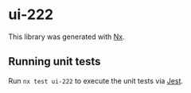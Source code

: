 # ui-222

This library was generated with [Nx](https://nx.dev).

## Running unit tests

Run `nx test ui-222` to execute the unit tests via [Jest](https://jestjs.io).
